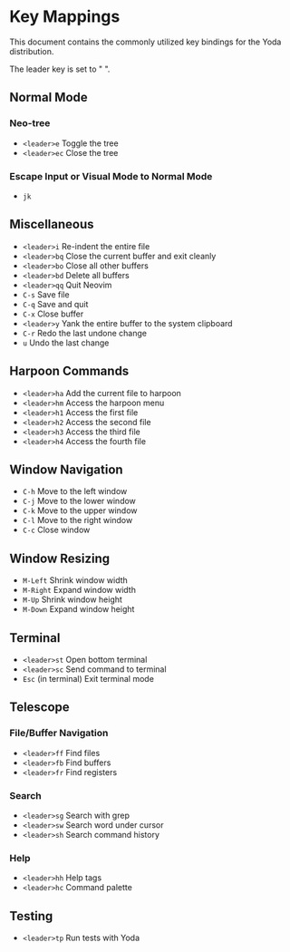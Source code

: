 # Key Mappings

This document contains the commonly utilized key bindings for the Yoda distribution.

The leader key is set to " ".

## Normal Mode

### Neo-tree

- `<leader>e` Toggle the tree
- `<leader>ec` Close the tree

### Escape Input or Visual Mode to Normal Mode

- `jk`

## Miscellaneous

- `<leader>i` Re-indent the entire file
- `<leader>bq` Close the current buffer and exit cleanly
- `<leader>bo` Close all other buffers
- `<leader>bd` Delete all buffers
- `<leader>qq` Quit Neovim
- `C-s` Save file
- `C-q` Save and quit
- `C-x` Close buffer
- `<leader>y` Yank the entire buffer to the system clipboard
- `C-r` Redo the last undone change
- `u` Undo the last change

## Harpoon Commands

- `<leader>ha` Add the current file to harpoon
- `<leader>hm` Access the harpoon menu
- `<leader>h1` Access the first file
- `<leader>h2` Access the second file
- `<leader>h3` Access the third file
- `<leader>h4` Access the fourth file

## Window Navigation

- `C-h` Move to the left window
- `C-j` Move to the lower window
- `C-k` Move to the upper window
- `C-l` Move to the right window
- `C-c` Close window

## Window Resizing

- `M-Left` Shrink window width
- `M-Right` Expand window width
- `M-Up` Shrink window height
- `M-Down` Expand window height

## Terminal

- `<leader>st` Open bottom terminal
- `<leader>sc` Send command to terminal
- `Esc` (in terminal) Exit terminal mode

## Telescope

### File/Buffer Navigation
- `<leader>ff` Find files
- `<leader>fb` Find buffers
- `<leader>fr` Find registers

### Search
- `<leader>sg` Search with grep
- `<leader>sw` Search word under cursor
- `<leader>sh` Search command history

### Help
- `<leader>hh` Help tags
- `<leader>hc` Command palette

## Testing

- `<leader>tp` Run tests with Yoda
